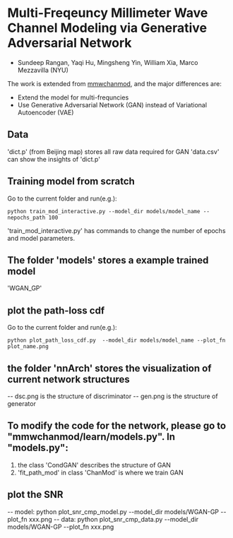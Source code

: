 # Multi-Freqeuncy Millimeter Wave Channel Modeling via Generative Adversarial Network
* Sundeep Rangan, Yaqi Hu, Mingsheng Yin, William Xia, Marco Mezzavilla (NYU)

The work is extended from [mmwchanmod](https://github.com/nyu-wireless/mmwchanmod), and the major differences are:
* Extend the model for multi-frequncies
* Use Generative Adversarial Network (GAN) instead of Variational Autoencoder (VAE)


## Data
'dict.p' (from Beijing map) stores all raw data required for GAN
'data.csv' can show the insights of 'dict.p'

## Training model from scratch	
Go to the current folder and run(e.g.):
```
python train_mod_interactive.py --model_dir models/model_name --nepochs_path 100 
```

'train_mod_interactive.py' has commands to change the number of epochs and model parameters.

## The folder 'models' stores a example trained model
'WGAN_GP'

## plot the path-loss cdf
Go to the current folder and run(e.g.):
```
python plot_path_loss_cdf.py  --model_dir models/model_name --plot_fn plot_name.png
```

## the folder 'nnArch' stores the visualization of current network structures
-- dsc.png is the structure of discriminator
-- gen.png is the structure of generator

## To modify the code for the network, please go to "mmwchanmod/learn/models.py". In "models.py": 
1. the class 'CondGAN' describes the structure of GAN
2. 'fit_path_mod' in class 'ChanMod' is where we train GAN

## plot the SNR
-- model: python plot_snr_cmp_model.py --model_dir models/WGAN-GP --plot_fn xxx.png
-- data: python plot_snr_cmp_data.py --model_dir models/WGAN-GP --plot_fn xxx.png
